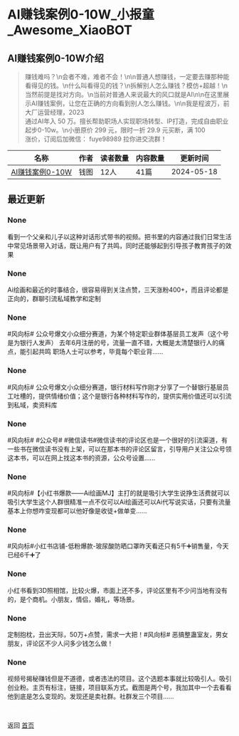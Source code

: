 # AI赚钱案例0-10W_小报童_Awesome_XiaoBOT

## AI赚钱案例0-10W介绍
> 赚钱难吗？\n会者不难，难者不会！\n\n普通人想赚钱，一定要去赚那种能看得见的钱。\n什么叫看得见的钱？\n拆解别人怎么赚钱？模仿+超越！\n当然前提是找对方向。\n当前对普通人来说最大的风口就是AI\n\n在这里展示AI赚钱案例，让您在正确的方向看到别人怎么赚钱。\n\n我是程波万，前大厂运营经理，2023  
通过AI年入 50 万。擅长帮助职场人实现职场转型、IP打造，完成自由职业起步0-10w。\n小册原价 299 元，限时一折 29.9 元买断，满 100  
涨价，订阅后加微信： fuye98989 拉你进交流群！  
  


|名称|作者|读者数量|内容数量|更新时间|
|---|---|---|---|---|
|[AI赚钱案例0-10W](https://xiaobot.net/p/rock888?refer=0b133df9-27dc-423b-8101-639049001c13)|钱图|12人|41篇|2024-05-18|

## 最近更新
### None

看到一个父亲和儿子以这种对话形式带书的视频。把书里的内容通过我们日常生活中常见场景带入对话，既让用户有了共鸣，同时还能够起到引导孩子教育孩子的效果

### None

Ai绘画和最近的时事结合，很容易得到关注点赞，三天涨粉400+，而且评论都是正向的，群聊引流私域教学和定制

### None

#风向标# 公众号爆文小众细分赛道，为某个特定职业群体基层员工发声（这个号是为银行人发声）
去年6月注册的号，流量一直不错，大概是太清楚银行人的痛点，能引起共鸣 职场人士可以参考，毕竟每个职业背......

### None

#风向标#
公众号爆文小众细分赛道，银行材料写作刚才分享了一个替银行基层员工吐槽的，提供情绪价值；这个是银行各种材料写作的，提供实用价值还可以引流到私域，卖资料库

### None

#风向标# #公众号#
#微信读书#微信读书的评论区也是一个很好的引流渠道，有一些书在微信读书没有上架，可以在那本书的评论区留言，引导用户关注公众号领这本书，可以在网上找这本书的资源，公众号设置......

### None

#风向标#【小红书爆款——Ai绘画MJ】主打的就是吸引大学生说挣生活费就可以吸引大学生这个人群很精准一点不仅可以Ai绘画还可以Ai代写说实话，只要有流量基本上你想咋变现都可以他好像是收徒+做单变......

### None

#风向标#小红书店铺-低粉爆款-玻尿酸防晒口罩昨天看还只有5千➕销售量，今天已经6千➕了

### None

小红书看到3D照相馆，比较火爆，市面上还不多，评论区里有不少问当地有没有的，是个商机。小朋友，情侣，婚礼，等场景。

### None

定制抱枕，丑出天际，50万+点赞，需求一大把！#风向标# 恶搞整蛊室友，男女朋友，评论区不少人问多少钱怎么做！

### None

视频号揭秘赚钱但是不道德，或者违法的项目。这个选题本事就比较吸引人。吸引创业粉。主页有标注，链接，项目联系方式。截图是两个号，我加其中一个去看看他到底是怎么变现的。发现还是卖社群。社群发三个项目......


<a href="https://github.com/Reno9527/awesome-xiaobot" style="color: white; text-decoration: none;">awesome-xiaobot</a>

返回 [首页](../README.md)
